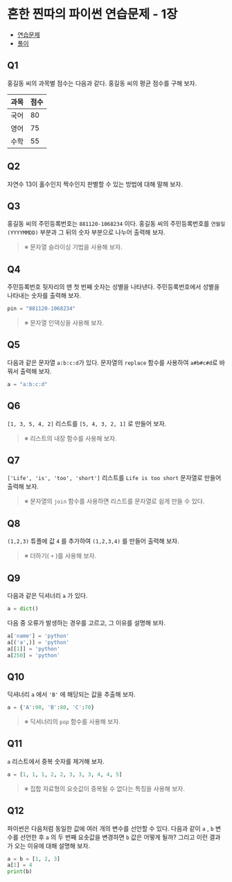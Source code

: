 # 흔한 찐따의 파이썬 연습문제 - 1장
- [연습문제](https://wikidocs.net/42526)
- [풀이](https://wikidocs.net/12769#02)

## Q1
홍길동 씨의 과목별 점수는 다음과 같다.
홍길동 씨의 평균 점수를 구해 보자.

| 과목 | 점수 |
| -- | --- |
| 국어 | 80  |
| 영어 | 75  |
| 수학 | 55  |

## Q2
자연수 13이 홀수인지 짝수인지 판별할 수 있는 방법에 대해 말해 보자.

## Q3
홍길동 씨의 주민등록번호는 `881120-1068234` 이다.
홍길동 씨의 주민등록번호를 `연월일 (YYYYMMDD)` 부분과 그 뒤의 숫자 부분으로 나누어 출력해 보자.

> ※ 문자열 슬라이싱 기법을 사용해 보자.

## Q4
주민등록번호 뒷자리의 맨 첫 번째 숫자는 성별을 나타낸다.
주민등록번호에서 성별을 나타내는 숫자를 출력해 보자.

```python
pin = "881120-1068234"
```

> ※ 문자열 인덱싱을 사용해 보자.

## Q5
다음과 같은 문자열 `a:b:c:d`가 있다.
문자열의 `replace` 함수를 사용하여 `a#b#c#d`로 바꿔서 출력해 보자.

```python
a = "a:b:c:d"
```

## Q6
`[1, 3, 5, 4, 2]` 리스트를 `[5, 4, 3, 2, 1]` 로 만들어 보자.

> ※ 리스트의 내장 함수를 사용해 보자.

## Q7
`['Life', 'is', 'too', 'short']` 리스트를 `Life is too short` 문자열로 만들어 출력해 보자.

> ※ 문자열의 `join` 함수를 사용하면 리스트를 문자열로 쉽게 만들 수 있다.

## Q8
`(1,2,3)` 튜플에 값 `4` 를 추가하여 `(1,2,3,4)` 를 만들어 출력해 보자.

> ※ 더하기( `+` )를 사용해 보자.

## Q9
다음과 같은 딕셔너리 `a` 가 있다.

```python
a = dict()
```

다음 중 오류가 발생하는 경우를 고르고, 그 이유를 설명해 보자.

```python
a['name'] = 'python'
a[('a',)] = 'python'
a[[1]] = 'python'
a[250] = 'python'
```

## Q10
딕셔너리 `a` 에서 `'B'` 에 해당되는 값을 추출해 보자.

```python
a = {'A':90, 'B':80, 'C':70}
```

> ※ 딕셔너리의 `pop` 함수를 사용해 보자.

## Q11
`a` 리스트에서 중복 숫자를 제거해 보자.

```python
a = [1, 1, 1, 2, 2, 3, 3, 3, 4, 4, 5]
```

> ※ 집합 자료형의 요솟값이 중복될 수 없다는 특징을 사용해 보자.

## Q12
파이썬은 다음처럼 동일한 값에 여러 개의 변수를 선언할 수 있다.
다음과 같이 `a` , `b` 변수를 선언한 후 `a` 의 두 번째 요솟값을 변경하면 `b` 값은 어떻게 될까?
그리고 이런 결과가 오는 이유에 대해 설명해 보자.

```python
a = b = [1, 2, 3]
a[1] = 4
print(b)
```
